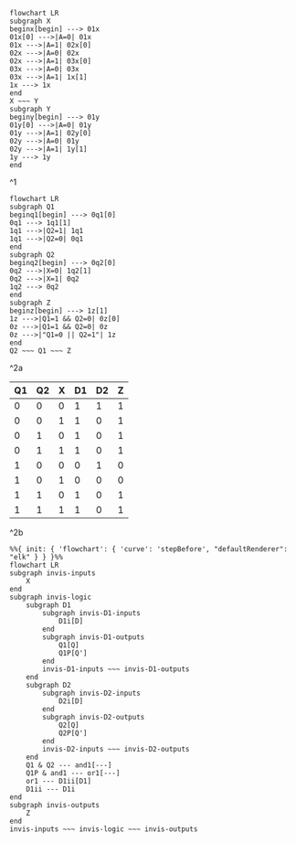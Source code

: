
```mermaid
flowchart LR
subgraph X
beginx[begin] ---> 01x
01x[0] --->|A=0| 01x
01x --->|A=1| 02x[0]
02x --->|A=0| 02x
02x --->|A=1| 03x[0]
03x --->|A=0| 03x
03x --->|A=1| 1x[1]
1x ---> 1x
end
X ~~~ Y
subgraph Y
beginy[begin] ---> 01y
01y[0] --->|A=0| 01y
01y --->|A=1| 02y[0]
02y --->|A=0| 01y
02y --->|A=1| 1y[1]
1y ---> 1y
end
```
^1


```mermaid
flowchart LR
subgraph Q1
beginq1[begin] ---> 0q1[0]
0q1 ---> 1q1[1]
1q1 --->|Q2=1| 1q1 
1q1 --->|Q2=0| 0q1
end
subgraph Q2
beginq2[begin] ---> 0q2[0]
0q2 --->|X=0| 1q2[1]
0q2 --->|X=1| 0q2
1q2 ---> 0q2
end
subgraph Z
beginz[begin] ---> 1z[1]
1z --->|Q1=1 && Q2=0| 0z[0]
0z --->|Q1=1 && Q2=0| 0z
0z --->|"Q1=0 || Q2=1"| 1z
end
Q2 ~~~ Q1 ~~~ Z
```
^2a

| Q1  | Q2  | X   | D1  | D2  | Z   |
| --- | --- | --- | --- | --- | --- |
| 0   | 0   | 0   | 1   | 1   | 1   |
| 0   | 0   | 1   | 1   | 0   | 1   |
| 0   | 1   | 0   | 1   | 0   | 1   |
| 0   | 1   | 1   | 1   | 0   | 1   |
| 1   | 0   | 0   | 0   | 1   | 0   |
| 1   | 0   | 1   | 0   | 0   | 0   |
| 1   | 1   | 0   | 1   | 0   | 1   |
| 1   | 1   | 1   | 1   | 0   | 1   |
^2b

```mermaid
%%{ init: { 'flowchart': { 'curve': 'stepBefore', "defaultRenderer": "elk" } } }%%
flowchart LR
subgraph invis-inputs
	X
end
subgraph invis-logic
	subgraph D1
		subgraph invis-D1-inputs
			D1i[D]
		end
		subgraph invis-D1-outputs
			Q1[Q]
			Q1P[Q']
		end
		invis-D1-inputs ~~~ invis-D1-outputs
	end
	subgraph D2
		subgraph invis-D2-inputs
			D2i[D]
		end
		subgraph invis-D2-outputs
			Q2[Q]
			Q2P[Q']
		end
		invis-D2-inputs ~~~ invis-D2-outputs
	end
	Q1 & Q2 --- and1[---]
	Q1P & and1 --- or1[---]
	or1 --- D1ii[D1]
	D1ii --- D1i
end
subgraph invis-outputs
	Z
end
invis-inputs ~~~ invis-logic ~~~ invis-outputs
```
